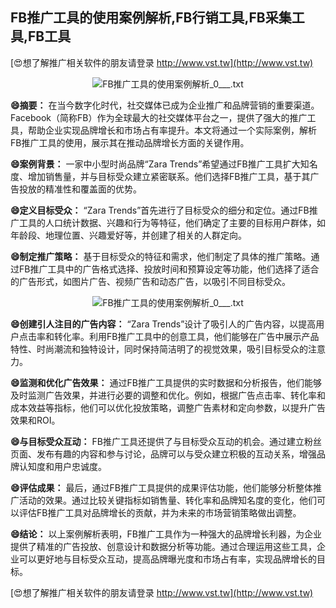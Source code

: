 ## **FB推广工具的使用案例解析,FB行销工具,FB采集工具,FB工具**

[😍想了解推广相关软件的朋友请登录 http://www.vst.tw](http://www.vst.tw)

 <center><img src="https://vst.tw/MP4/tuiguang/png/0.png" alt="FB推广工具的使用案例解析_0___.txt"></center>

**😄摘要：**
在当今数字化时代，社交媒体已成为企业推广和品牌营销的重要渠道。Facebook（简称FB）作为全球最大的社交媒体平台之一，提供了强大的推广工具，帮助企业实现品牌增长和市场占有率提升。本文将通过一个实际案例，解析FB推广工具的使用，展示其在推动品牌增长方面的关键作用。

**😄案例背景：**
一家中小型时尚品牌“Zara Trends”希望通过FB推广工具扩大知名度、增加销售量，并与目标受众建立紧密联系。他们选择FB推广工具，基于其广告投放的精准性和覆盖面的优势。

**😄定义目标受众：**
“Zara Trends”首先进行了目标受众的细分和定位。通过FB推广工具的人口统计数据、兴趣和行为等特征，他们确定了主要的目标用户群体，如年龄段、地理位置、兴趣爱好等，并创建了相关的人群定向。

**😄制定推广策略：**
基于目标受众的特征和需求，他们制定了具体的推广策略。通过FB推广工具中的广告格式选择、投放时间和预算设定等功能，他们选择了适合的广告形式，如图片广告、视频广告和动态广告，以吸引不同目标受众。

 <center><img src="https://vst.tw/MP4/tuiguang/png/3.png" alt="FB推广工具的使用案例解析_0___.txt"></center>

**😄创建引人注目的广告内容：**
“Zara Trends”设计了吸引人的广告内容，以提高用户点击率和转化率。利用FB推广工具中的创意工具，他们能够在广告中展示产品特性、时尚潮流和独特设计，同时保持简洁明了的视觉效果，吸引目标受众的注意力。

**😄监测和优化广告效果：**
通过FB推广工具提供的实时数据和分析报告，他们能够及时监测广告效果，并进行必要的调整和优化。例如，根据广告点击率、转化率和成本效益等指标，他们可以优化投放策略，调整广告素材和定向参数，以提升广告效果和ROI。

**😄与目标受众互动：**
FB推广工具还提供了与目标受众互动的机会。通过建立粉丝页面、发布有趣的内容和参与讨论，品牌可以与受众建立积极的互动关系，增强品牌认知度和用户忠诚度。

**😄评估成果：**
最后，通过FB推广工具提供的成果评估功能，他们能够分析整体推广活动的效果。通过比较关键指标如销售量、转化率和品牌知名度的变化，他们可以评估FB推广工具对品牌增长的贡献，并为未来的市场营销策略做出调整。

**😄结论：**
以上案例解析表明，FB推广工具作为一种强大的品牌增长利器，为企业提供了精准的广告投放、创意设计和数据分析等功能。通过合理运用这些工具，企业可以更好地与目标受众互动，提高品牌曝光度和市场占有率，实现品牌增长的目标。

[😍想了解推广相关软件的朋友请登录 http://www.vst.tw](http://www.vst.tw)




